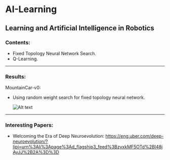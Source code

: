 # AI-Learning
Learning and Artificial Intelligence in Robotics
--------
### Contents:
- Fixed Topology Neural Network Search.
- Q-Learning.

--------
### Results:

MountainCar-v0:
- Using random weight search for fixed topology neural network.

    ![Alt text](https://github.com/OakLake/AI-Learning/blob/master/MountainCar/MountainCar_NN.gif)

--------
### Interesting Papers:

- Welcoming the Era of Deep Neuroevolution: https://eng.uber.com/deep-neuroevolution/?lipi=urn%3Ali%3Apage%3Ad_flagship3_feed%3BzyxkMF5OTd%2BI48jAyJJ%2B2A%3D%3D
